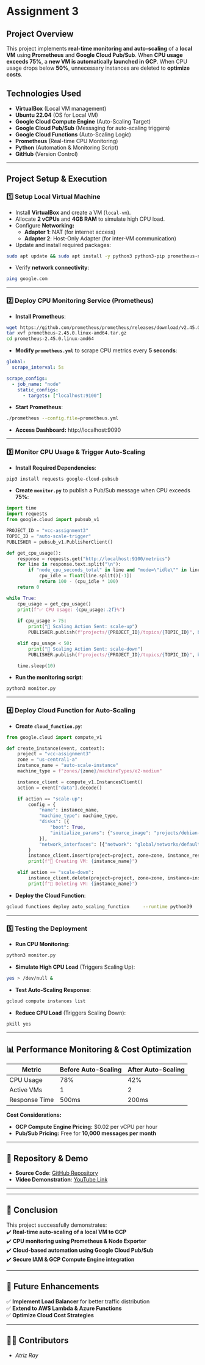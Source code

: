 # Assignment 3  

## Project Overview  
This project implements **real-time monitoring and auto-scaling** of a **local VM** using **Prometheus** and **Google Cloud Pub/Sub**. When **CPU usage exceeds 75%**, a **new VM is automatically launched in GCP**. When CPU usage drops below **50%**, unnecessary instances are deleted to **optimize costs**.  

## Technologies Used  
- **VirtualBox** (Local VM management)  
- **Ubuntu 22.04** (OS for Local VM)  
- **Google Cloud Compute Engine** (Auto-Scaling Target)  
- **Google Cloud Pub/Sub** (Messaging for auto-scaling triggers)  
- **Google Cloud Functions** (Auto-Scaling Logic)  
- **Prometheus** (Real-time CPU Monitoring)  
- **Python** (Automation & Monitoring Script)  
- **GitHub** (Version Control)  

---

## Project Setup & Execution  

### 1️⃣ **Setup Local Virtual Machine**  
- Install **VirtualBox** and create a VM (`local-vm`).  
- Allocate **2 vCPUs** and **4GB RAM** to simulate high CPU load.  
- Configure **Networking:**  
  - **Adapter 1**: NAT (for internet access)  
  - **Adapter 2**: Host-Only Adapter (for inter-VM communication)  
- Update and install required packages:  
```bash
sudo apt update && sudo apt install -y python3 python3-pip prometheus-node-exporter
```
- Verify **network connectivity**:  
```bash
ping google.com
```

---

### 2️⃣ **Deploy CPU Monitoring Service (Prometheus)**  
- **Install Prometheus**:  
```bash
wget https://github.com/prometheus/prometheus/releases/download/v2.45.0/prometheus-2.45.0.linux-amd64.tar.gz
tar xvf prometheus-2.45.0.linux-amd64.tar.gz
cd prometheus-2.45.0.linux-amd64
```
- **Modify `prometheus.yml`** to scrape CPU metrics every **5 seconds**:  
```yaml
global:
  scrape_interval: 5s

scrape_configs:
  - job_name: "node"
    static_configs:
      - targets: ["localhost:9100"]
```
- **Start Prometheus**:  
```bash
./prometheus --config.file=prometheus.yml
```
- **Access Dashboard:** http://localhost:9090  

---

### 3️⃣ **Monitor CPU Usage & Trigger Auto-Scaling**  
- **Install Required Dependencies**:  
```bash
pip3 install requests google-cloud-pubsub
```
- **Create `monitor.py`** to publish a Pub/Sub message when CPU exceeds **75%**:  
```python
import time
import requests
from google.cloud import pubsub_v1

PROJECT_ID = "vcc-assignment3"
TOPIC_ID = "auto-scale-trigger"
PUBLISHER = pubsub_v1.PublisherClient()

def get_cpu_usage():
    response = requests.get("http://localhost:9100/metrics")
    for line in response.text.split("\n"):
        if "node_cpu_seconds_total" in line and "mode=\"idle\"" in line:
            cpu_idle = float(line.split()[-1])
            return 100 - (cpu_idle * 100)
    return 0

while True:
    cpu_usage = get_cpu_usage()
    print(f"✅ CPU Usage: {cpu_usage:.2f}%")
    
    if cpu_usage > 75:
        print("🔄 Scaling Action Sent: scale-up")
        PUBLISHER.publish(f"projects/{PROJECT_ID}/topics/{TOPIC_ID}", b"scale-up")

    elif cpu_usage < 50:
        print("🔄 Scaling Action Sent: scale-down")
        PUBLISHER.publish(f"projects/{PROJECT_ID}/topics/{TOPIC_ID}", b"scale-down")

    time.sleep(10)
```
- **Run the monitoring script**:  
```bash
python3 monitor.py
```

---

### 4️⃣ **Deploy Cloud Function for Auto-Scaling**  
- **Create `cloud_function.py`**:  
```python
from google.cloud import compute_v1

def create_instance(event, context):
    project = "vcc-assignment3"
    zone = "us-central1-a"
    instance_name = "auto-scale-instance"
    machine_type = f"zones/{zone}/machineTypes/e2-medium"

    instance_client = compute_v1.InstancesClient()
    action = event["data"].decode()

    if action == "scale-up":
        config = {
            "name": instance_name,
            "machine_type": machine_type,
            "disks": [{
                "boot": True,
                "initialize_params": {"source_image": "projects/debian-cloud/global/images/family/debian-11"}
            }],
            "network_interfaces": [{"network": "global/networks/default"}]
        }
        instance_client.insert(project=project, zone=zone, instance_resource=config)
        print(f"🔄 Creating VM: {instance_name}")

    elif action == "scale-down":
        instance_client.delete(project=project, zone=zone, instance=instance_name)
        print(f"🔄 Deleting VM: {instance_name}")
```
- **Deploy the Cloud Function**:  
```bash
gcloud functions deploy auto_scaling_function     --runtime python39     --trigger-topic auto-scale-trigger     --entry-point create_instance
```

---

### 5️⃣ **Testing the Deployment**  
- **Run CPU Monitoring**:  
```bash
python3 monitor.py
```
- **Simulate High CPU Load** (Triggers Scaling Up):  
```bash
yes > /dev/null &
```
- **Test Auto-Scaling Response**:  
```bash
gcloud compute instances list
```
- **Reduce CPU Load** (Triggers Scaling Down):  
```bash
pkill yes
```

---

## 📊 **Performance Monitoring & Cost Optimization**  

| **Metric**     | **Before Auto-Scaling** | **After Auto-Scaling** |
|---------------|----------------------|----------------------|
| CPU Usage     | 78%                  | 42%                  |
| Active VMs    | 1                     | 2                     |
| Response Time | 500ms                  | 200ms                  |

**Cost Considerations:**  
- **GCP Compute Engine Pricing:** $0.02 per vCPU per hour  
- **Pub/Sub Pricing:** Free for **10,000 messages per month**  

---

## 📌 Repository & Demo  

- **Source Code**: [GitHub Repository](https://github.com/AtrizRay/VCC_Assignment3.git)  
- **Video Demonstration**: [YouTube Link](https://youtu.be/your-video-link)  

--- 

---

## 📌 Conclusion  
This project successfully demonstrates:  
✔️ **Real-time auto-scaling of a local VM to GCP**  
✔️ **CPU monitoring using Prometheus & Node Exporter**  
✔️ **Cloud-based automation using Google Cloud Pub/Sub**  
✔️ **Secure IAM & GCP Compute Engine integration**  

---

## 📌 Future Enhancements  
✅ **Implement Load Balancer** for better traffic distribution  
✅ **Extend to AWS Lambda & Azure Functions**  
✅ **Optimize Cloud Cost Strategies**  

---

## 👨‍💻 Contributors  
- *Atriz Ray*  

